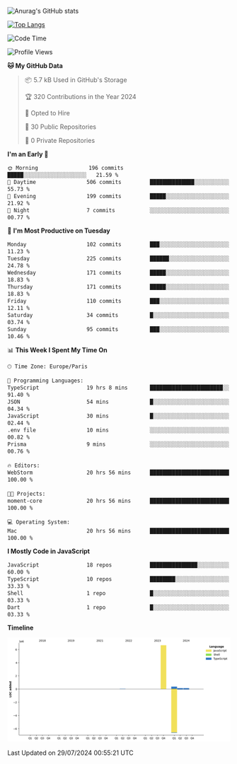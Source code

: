 ![Anurag's GitHub stats](https://github-readme-stats.vercel.app/api?username=sufiane&theme=dark&show_icons=true&count_private=true)


[![Top Langs](https://github-readme-stats.vercel.app/api/top-langs/?username=sufiane&layout=compact)](https://github.com/anuraghazra/github-readme-stats)

<!--START_SECTION:waka-->
![Code Time](http://img.shields.io/badge/Code%20Time-1%2C161%20hrs%2032%20mins-blue)

![Profile Views](http://img.shields.io/badge/Profile%20Views-13-blue)

**🐱 My GitHub Data** 

> 📦 5.7 kB Used in GitHub's Storage 
 > 
> 🏆 320 Contributions in the Year 2024
 > 
> 💼 Opted to Hire
 > 
> 📜 30 Public Repositories 
 > 
> 🔑 0 Private Repositories 
 > 
**I'm an Early 🐤** 

```text
🌞 Morning                196 commits         █████░░░░░░░░░░░░░░░░░░░░   21.59 % 
🌆 Daytime                506 commits         ██████████████░░░░░░░░░░░   55.73 % 
🌃 Evening                199 commits         █████░░░░░░░░░░░░░░░░░░░░   21.92 % 
🌙 Night                  7 commits           ░░░░░░░░░░░░░░░░░░░░░░░░░   00.77 % 
```
📅 **I'm Most Productive on Tuesday** 

```text
Monday                   102 commits         ███░░░░░░░░░░░░░░░░░░░░░░   11.23 % 
Tuesday                  225 commits         ██████░░░░░░░░░░░░░░░░░░░   24.78 % 
Wednesday                171 commits         █████░░░░░░░░░░░░░░░░░░░░   18.83 % 
Thursday                 171 commits         █████░░░░░░░░░░░░░░░░░░░░   18.83 % 
Friday                   110 commits         ███░░░░░░░░░░░░░░░░░░░░░░   12.11 % 
Saturday                 34 commits          █░░░░░░░░░░░░░░░░░░░░░░░░   03.74 % 
Sunday                   95 commits          ███░░░░░░░░░░░░░░░░░░░░░░   10.46 % 
```


📊 **This Week I Spent My Time On** 

```text
🕑︎ Time Zone: Europe/Paris

💬 Programming Languages: 
TypeScript               19 hrs 8 mins       ███████████████████████░░   91.40 % 
JSON                     54 mins             █░░░░░░░░░░░░░░░░░░░░░░░░   04.34 % 
JavaScript               30 mins             █░░░░░░░░░░░░░░░░░░░░░░░░   02.44 % 
.env file                10 mins             ░░░░░░░░░░░░░░░░░░░░░░░░░   00.82 % 
Prisma                   9 mins              ░░░░░░░░░░░░░░░░░░░░░░░░░   00.76 % 

🔥 Editors: 
WebStorm                 20 hrs 56 mins      █████████████████████████   100.00 % 

🐱‍💻 Projects: 
moment-core              20 hrs 56 mins      █████████████████████████   100.00 % 

💻 Operating System: 
Mac                      20 hrs 56 mins      █████████████████████████   100.00 % 
```

**I Mostly Code in JavaScript** 

```text
JavaScript               18 repos            ███████████████░░░░░░░░░░   60.00 % 
TypeScript               10 repos            ████████░░░░░░░░░░░░░░░░░   33.33 % 
Shell                    1 repo              █░░░░░░░░░░░░░░░░░░░░░░░░   03.33 % 
Dart                     1 repo              █░░░░░░░░░░░░░░░░░░░░░░░░   03.33 % 
```



**Timeline**

![Lines of Code chart](https://raw.githubusercontent.com/Sufiane/Sufiane/main/assets/bar_graph.png)


 Last Updated on 29/07/2024 00:55:21 UTC
<!--END_SECTION:waka-->


<!--
**Sufiane/sufiane** is a ✨ _special_ ✨ repository because its `README.md` (this file) appears on your GitHub profile.

Here are some ideas to get you started:

- 🔭 I’m currently working on ...
- 🌱 I’m currently learning ...
- 👯 I’m looking to collaborate on ...
- 🤔 I’m looking for help with ...
- 💬 Ask me about ...
- 📫 How to reach me: ...
- 😄 Pronouns: ...
- ⚡ Fun fact: ...
-->
